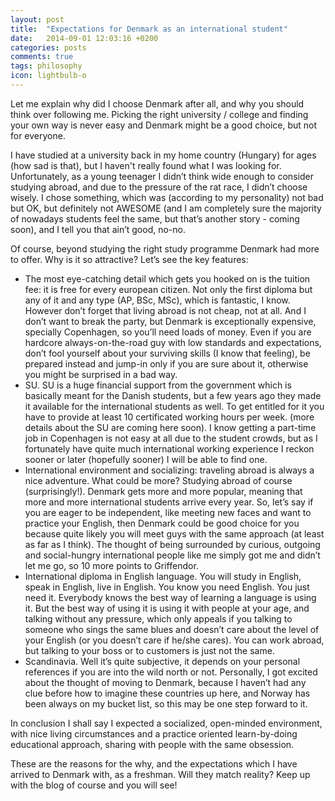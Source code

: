 ```yaml
---
layout: post
title:  "Expectations for Denmark as an international student"
date:   2014-09-01 12:03:16 +0200
categories: posts
comments: true
tags: philosophy
icon: lightbulb-o
---
```

Let me explain why did I choose Denmark after all, and why you should think over following me. Picking the right university / college and finding your own way is never easy and Denmark might be a good choice, but not for everyone.

I have studied at a university back in my home country (Hungary) for ages (how sad is that), but I haven't really found what I was looking for. Unfortunately, as a young teenager I didn’t think wide enough to consider studying abroad, and due to the pressure of the rat race, I didn’t choose wisely. I chose something, which was (according to my personality) not bad but OK, but definitely not AWESOME (and I am completely sure the majority of nowadays students feel the same, but that’s another story - coming soon), and I tell you that ain’t good, no-no.
 
Of course, beyond studying the right study programme Denmark had more to offer. Why is it so attractive? Let’s see the key features:
 
- The most eye-catching detail which gets you hooked on is the tuition fee: it is free for every european citizen. Not only the first diploma but any of it and any type (AP, BSc, MSc), which is fantastic, I know. However don’t forget that living abroad is not cheap, not at all. And I don’t want to break the party, but Denmark is exceptionally expensive, specially Copenhagen, so you’ll need loads of money. Even if you are hardcore always-on-the-road guy with low standards and expectations, don’t fool yourself about your surviving skills (I know that feeling), be prepared instead and jump-in only if you are sure about it,  otherwise you might be surprised in a bad way.
- SU. SU is a huge financial support from the government which is basically meant for the Danish students, but a few years ago they made it available for the international students as well. To get entitled for it you have to provide at least 10 certificated working hours per week. (more details about the SU are coming here soon). I know getting a part-time job in Copenhagen is not easy at all due to the student crowds, but as I fortunately have quite much international working experience I reckon sooner or later (hopefully sooner) I will be able to find one.
- International environment and socializing: traveling abroad is always a nice adventure. What could be more? Studying abroad of course (surprisingly!). Denmark gets more and more popular, meaning that more and more international students arrive every year. So, let’s say if you are eager to be independent, like meeting new faces and want to practice your English, then Denmark could be good choice for you because quite likely you will meet guys with the same approach (at least as far as I think). The thought of being surrounded by curious, outgoing and social-hungry international people like me simply got me and didn’t let me go, so 10 more points to Griffendor.
- International diploma in English language. You will study in English, speak in English, live in English. You know you need English. You just need it. Everybody knows the best way of learning a language is using it. But the best way of using it is using it with people at your age, and talking without any pressure, which only appeals if you talking to someone who sings the same blues and doesn’t care about the level of your English (or you doesn’t care if he/she cares). You can work abroad, but talking to your boss or to customers is just not the same.
- Scandinavia. Well it’s quite subjective, it depends on your personal references if you are into the wild north or not. Personally, I got excited about the thought of moving to Denmark, because I haven’t had any clue before how to imagine these countries up here, and Norway has been always on my bucket list, so this may be one step forward to it.

In conclusion I shall say I expected a socialized, open-minded environment, with nice living circumstances and a practice oriented learn-by-doing educational approach, sharing with people with the same obsession.
 
These are the reasons for the why, and the expectations which I have arrived to Denmark with, as a freshman. Will they match reality? Keep up with the blog of course and you will see!
